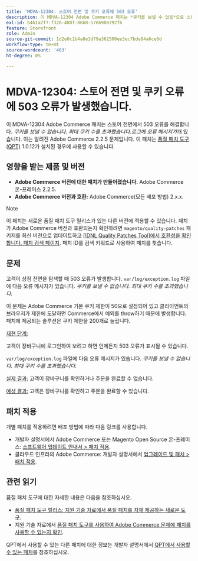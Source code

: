 ```yaml
---
title: 'MDVA-12304: 스토어 전면 및 쿠키 오류에 503 오류'
description: 이 MDVA-12304 Adobe Commerce 패치는 *쿠키를 보낼 수 없음*으로 스토어 전면에서 503 오류를 해결합니다. 최대 쿠키 수를 초과했습니다.* 로그에 오류 메시지가 표시됩니다. 이는 알려진 Adobe Commerce 2.2.5 문제입니다. 이 패치는 [Quality Patches Tool (QPT)](/help/announcements/adobe-commerce-announcements/magento-quality-patches-released-new-tool-to-self-serve-quality-patches.md) 1.0.12가 설치된 경우 사용할 수 있습니다.
exl-id: b4b1a2f7-f328-488f-86b8-576b908792fb
feature: Storefront
role: Admin
source-git-commit: 1d2e0c1b4a8e3d79a362500ee3ec7bde84a6ce0d
workflow-type: tm+mt
source-wordcount: '463'
ht-degree: 0%

---
```


# MDVA-12304: 스토어 전면 및 쿠키 오류에 503 오류가 발생했습니다.

이 MDVA-12304 Adobe Commerce 패치는 스토어 전면에서 503 오류를 해결합니다. *쿠키를 보낼 수 없습니다. 최대 쿠키 수를 초과했습니다.로그에 오류 메시지가*&#x200B;개 있습니다. 이는 알려진 Adobe Commerce 2.2.5 문제입니다. 이 패치는 [품질 패치 도구(QPT)](/help/announcements/adobe-commerce-announcements/magento-quality-patches-released-new-tool-to-self-serve-quality-patches.md) 1.0.12가 설치된 경우에 사용할 수 있습니다.

## 영향을 받는 제품 및 버전

* **Adobe Commerce 버전에 대한 패치가 만들어졌습니다.** Adobe Commerce 온-프레미스 2.2.5.
* **Adobe Commerce 버전과 호환:** Adobe Commerce(모든 배포 방법) 2.x.x.

>[!NOTE]
>
>이 패치는 새로운 품질 패치 도구 릴리스가 있는 다른 버전에 적용할 수 있습니다. 패치가 Adobe Commerce 버전과 호환되는지 확인하려면 `magento/quality-patches` 패키지를 최신 버전으로 업데이트하고 [[!DNL Quality Patches Tool]에서 호환성을 확인합니다. 패치 검색 페이지](https://devdocs.magento.com/quality-patches/tool.html#patch-grid). 패치 ID를 검색 키워드로 사용하여 패치를 찾습니다.

## 문제

고객이 상점 전면을 탐색할 때 503 오류가 발생합니다. `var/log/exception.log` 파일에 다음 오류 메시지가 있습니다. *쿠키를 보낼 수 없습니다. 최대 쿠키 수를 초과했습니다.*

이 문제는 Adobe Commerce 기본 쿠키 제한이 50으로 설정되어 있고 클라이언트의 브라우저가 제한에 도달하면 Commerce에서 예외를 throw하기 때문에 발생합니다. 패치에 제공되는 솔루션은 쿠키 제한을 200개로 늘립니다.

<u>재현 단계:</u>

고객이 장바구니에 로그인하여 보려고 하면 언제든지 503 오류가 표시될 수 있습니다.

`var/log/exception.log` 파일에 다음 오류 메시지가 있습니다. *쿠키를 보낼 수 없습니다. 최대 쿠키 수를 초과했습니다.*

<u>실제 결과:</u> 고객이 장바구니를 확인하거나 주문을 완료할 수 없습니다.

<u>예상 결과:</u> 고객은 장바구니를 확인하고 주문을 완료할 수 있습니다.

## 패치 적용

개별 패치를 적용하려면 배포 방법에 따라 다음 링크를 사용합니다.

* 개발자 설명서에서 Adobe Commerce 또는 Magento Open Source 온-프레미스: [소프트웨어 업데이트 안내서 > 패치 적용](https://devdocs.magento.com/guides/v2.4/comp-mgr/patching/mqp.html).
* 클라우드 인프라의 Adobe Commerce: 개발자 설명서에서 [업그레이드 및 패치 > 패치 적용](https://devdocs.magento.com/cloud/project/project-patch.html).


## 관련 읽기

품질 패치 도구에 대한 자세한 내용은 다음을 참조하십시오.

* [품질 패치 도구 릴리스: 지원 기술 자료에서 품질 패치를 자체 제공하는 새로운 도구](/help/announcements/adobe-commerce-announcements/magento-quality-patches-released-new-tool-to-self-serve-quality-patches.md).
* 지원 기술 자료에서 [품질 패치 도구를 사용하여 Adobe Commerce 문제에 패치를 사용할 수 있는지 확인](/help/support-tools/patches-available-in-qpt-tool/check-patch-for-magento-issue-with-magento-quality-patches.md).

QPT에서 사용할 수 있는 다른 패치에 대한 정보는 개발자 설명서에서 [QPT에서 사용할 수 있는 패치](https://devdocs.magento.com/quality-patches/tool.html#patch-grid)를 참조하십시오.

